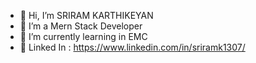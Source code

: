 - 👋 Hi, I’m SRIRAM KARTHIKEYAN
- 👀 I’m a Mern Stack Developer
- 🌱 I’m currently learning in EMC
- 🔗 Linked In : https://www.linkedin.com/in/sriramk1307/

<!---
SRIRAM1307K/SRIRAM1307K is a ✨ special ✨ repository because its `README.md` (this file) appears on your GitHub profile.
You can click the Preview link to take a look at your changes.
--->
